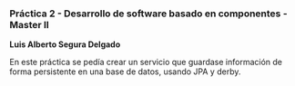 ### Práctica 2 - Desarrollo de software basado en componentes - Master II

**Luis Alberto Segura Delgado**

En este práctica se pedía crear un servicio que guardase información de forma persistente en una base de datos, usando JPA y derby.